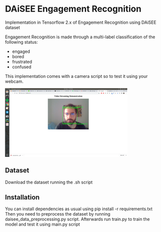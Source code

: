 # DAiSEE Engagement Recognition
Implementation in Tensorflow 2.x of Engagement Recognition using DAiSEE dataset

Engagement Recognition is made through a multi-label classification of the following status:
- engaged
- bored
- frustrated 
- confused

This implementation comes with a camera script so to test it using your webcam.


<img src="figures/output.png" style="zoom:80%;width:80%;height:80%" />

## Dataset
Download the dataset running the .sh script

## Installation
You can install dependencies as usual using pip install -r requirements.txt
Then you need to preprocess the dataset by running daisee_data_preprocessing.py script.
Afterwards run train.py to train the model and test it using main.py script



